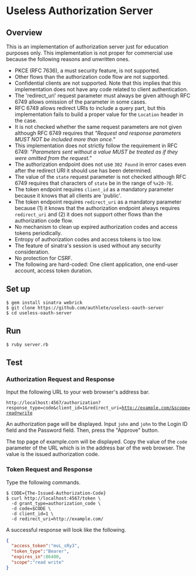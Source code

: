 Useless Authorization Server
============================

Overview
--------

This is an implementation of authorization server just for education purposes
only. This implementation is not proper for commercial use because the following
reasons and unwritten ones.

- PKCE (RFC 7636), a must security feature, is not supported.
- Other flows than the authorization code flow are not supported.
- Confidential clients are not supported. Note that this implies that this implementation does not have any code related to client authentication.
- The 'redirect_uri' request parameter must always be given although RFC 6749 allows omission of the parameter in some cases.
- RFC 6749 allows redirect URIs to include a query part, but this implementation fails to build a proper value for the `Location` header in the case.
- It is not checked whether the same request parameters are not given although RFC 6749 requires that _"Request and response parameters MUST NOT be included more than once."_
- This implementation does not strictly follow the requirement in RFC 6749: _"Parameters sent without a value MUST be treated as if they were omitted from the request."_
- The authorization endpoint does not use `302 Found` in error cases even after the redirect URI it should use has been determined.
- The value of the `state` request parameter is not checked although RFC 6749 requires that characters of `state` be in the range of `%x20-7E`.
- The token endpoint requires `client_id` as a mandatory parameter because it knows that all clients are 'public'.
- The token endpoint requires `redirect_uri` as a mandatory parameter because (1) it knows that the authorization endpoint always requires `redirect_uri` and (2) it does not support other flows than the authorization code flow.
- No mechanism to clean up expired authorization codes and access tokens periodically.
- Entropy of authorization codes and access tokens is too low.
- The feature of sinatra's session is used without any security consideration.
- No protection for CSRF.
- The following are hard-coded: One client application, one end-user account, access token duration.

Set up
------

    $ gem install sinatra webrick
    $ git clone https://github.com/authlete/useless-oauth-server
    $ cd useless-oauth-server

Run
---

    $ ruby server.rb

Test
----

### Authorization Request and Response

Input the following URL to your web browser's address bar.

  <code>http://localhost:4567/authorization?response_type=code&client_id=1&redirect_uri=http://example.com/&scope=read+write</code>

An authorization page will be displayed. Input `john` and `john` to the Login
ID field and the Password field. Then, press the "Approve" button.

The top page of example.com will be displayed. Copy the value of the `code`
parameter of the URL which is in the address bar of the web browser. The value
is the issued authorization code.

### Token Request and Response

Type the following commands.

    $ CODE={The-Issued-Authorization-Code}
    $ curl http://localhost:4567/token \
      -d grant_type=authorization_code \
      -d code=$CODE \
      -d client_id=1 \
      -d redirect_uri=http://example.com/

A successful response will look like the following.

```json
{
  "access_token":"mvL_sRy3",
  "token_type":"Bearer",
  "expires_in":86400,
  "scope":"read write"
}
```
